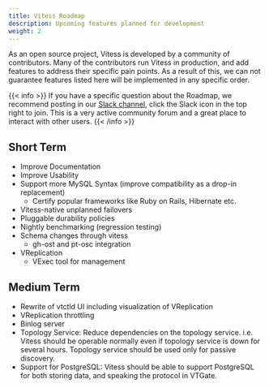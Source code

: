 ```yaml
---
title: Vitess Roadmap
description: Upcoming features planned for development
weight: 2
---
```


As an open source project, Vitess is developed by a community of contributors. Many of the contributors run Vitess in production, and add features to address their specific pain points. As a result of this, we can not guarantee features listed here will be implemented in any specific order.

{{< info >}}
If you have a specific question about the Roadmap, we recommend posting in our [Slack channel](https://vitess.slack.com), click the Slack icon in the top right to join. This is a very active community forum and a great place to interact with other users.
{{< /info >}}

## Short Term

- Improve Documentation
- Improve Usability
- Support more MySQL Syntax (improve compatibility as a drop-in replacement)
  - Certify popular frameworks like Ruby on Rails, Hibernate etc.
- Vitess-native unplanned failovers
- Pluggable durability policies
- Nightly benchmarking (regression testing)
- Schema changes through vitess
  - gh-ost and pt-osc integration
- VReplication
  - VExec tool for management

## Medium Term

- Rewrite of vtctld UI including visualization of VReplication
- VReplication throttling
- Binlog server
- Topology Service: Reduce dependencies on the topology service. i.e. Vitess should be operable normally even if topology service is down for several hours. Topology service should be used only for passive discovery.
- Support for PostgreSQL: Vitess should be able to support PostgreSQL for both storing data, and speaking the protocol in VTGate.

